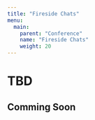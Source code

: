 ```yaml
---
title: "Fireside Chats"
menu: 
  main:
    parent: "Conference"
    name: "Fireside Chats"
    weight: 20
---
```


# TBD

## Comming Soon